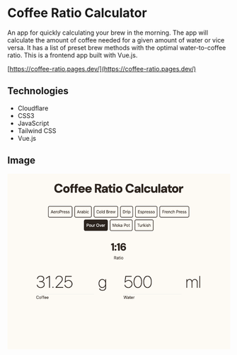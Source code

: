 # Coffee Ratio Calculator

An app for quickly calculating your brew in the morning. The app will calculate the amount of coffee needed for a given amount of water or vice versa. It has a list of preset brew methods with the optimal water-to-coffee ratio. This is a frontend app built with Vue.js.

[https://coffee-ratio.pages.dev/](https://coffee-ratio.pages.dev/)

## Technologies

- Cloudflare
- CSS3
- JavaScript
- Tailwind CSS
- Vue.js

## Image
![Screenshot of the app](public/images/screenshot-1.png)
